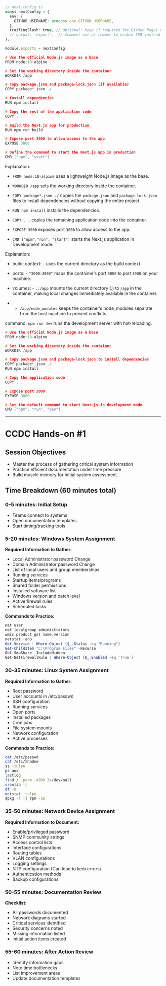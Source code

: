 

```ts
// next.config.ts
const nextConfig = {
  env: {
    GITHUB_USERNAME: process.env.GITHUB_USERNAME,
  },
  trailingSlash: true, // Optional: Keep if required for GitHub Pages compatibility
  // output: 'export',  // Comment out or remove to enable SSR instead of static export
};

module.exports = nextConfig;
```



```C
# Use the official Node.js image as a base
FROM node:18-alpine

# Set the working directory inside the container
WORKDIR /app

# Copy package.json and package-lock.json (if available)
COPY package*.json ./

# Install dependencies
RUN npm install

# Copy the rest of the application code
COPY . .

# Build the Next.js app for production
RUN npm run build

# Expose port 3000 to allow access to the app
EXPOSE 3000

# Define the command to start the Next.js app in production
CMD ["npm", "start"]
```






Explanation:

- `FROM node:18-alpine` uses a lightweight Node.js image as the base.
- `WORKDIR /app` sets the working directory inside the container.
- `COPY package*.json ./` copies the `package.json` and `package-lock.json` files to install dependencies without copying the entire project.
- `RUN npm install` installs the dependencies.
- `COPY . .` copies the remaining application code into the container.

- `EXPOSE 3000` exposes port `3000` to allow access to the app.
- `CMD ["npm","run", "start"]` starts the Next.js application in Development mode.```











Explanation:

- build: context: `.` uses the current directory as the build context.
    
- ports: - `"3000:3000"` maps the container’s port `3000` to port `3000` on your machine.
    
- volumes: - `.:/app` mounts the current directory (.) to `/app` in the container, making local changes immediately available in the container.
    
- - `/app/node_modules` keeps the container’s node_modules separate from the host machine to prevent conflicts.
    

command: `npm run dev` runs the development server with hot-reloading.



```C
# Use the official Node.js image as a base
FROM node:18-alpine

# Set the working directory inside the container
WORKDIR /app

# Copy package.json and package-lock.json to install dependencies
COPY package*.json ./
RUN npm install

# Copy the application code
COPY . .

# Expose port 3000
EXPOSE 3000

# Set the default command to start Next.js in development mode
CMD ["npm", "run", "dev"]
```



---


# CCDC Hands-on #1

## Session Objectives
- Master the process of gathering critical system information
- Practice efficient documentation under time pressure
- Build muscle memory for initial system assessment

## Time Breakdown (60 minutes total)

### 0-5 minutes: Initial Setup
- Teams connect to systems
- Open documentation templates
- Start timing/tracking tools

### 5-20 minutes: Windows System Assignment
**Required Information to Gather:**
- Local Administrator password Change
- Domain Administrator password Change
- List of local users and group memberships
- Running services 
- Startup items/programs
- Shared folder permissions
- Installed software list
- Windows version and patch level
- Active firewall rules
- Scheduled tasks

**Commands to Practice:**
```powershell
net user
net localgroup administrators
wmic product get name,version
netstat -ano
Get-Service | Where-Object {$_.Status -eq "Running"}
Get-ChildItem "C:\Program Files" -Recurse
Get-SmbShare -IncludeHidden
Get-NetFirewallRule | Where-Object {$_.Enabled -eq 'True'}
```

### 20-35 minutes: Linux System Assignment
**Required Information to Gather:**
- Root password
- User accounts in /etc/passwd
- SSH configuration
- Running services
- Open ports
- Installed packages
- Cron jobs
- File system mounts
- Network configuration
- Active processes

**Commands to Practice:**
```bash
cat /etc/passwd
cat /etc/shadow
ss -tulpn
ps aux
lastlog
find / -perm -4000 2>/dev/null
crontab -l
df -h
netstat -tulpn
dpkg -l || rpm -qa
```

### 35-50 minutes: Network Device Assignment
**Required Information to Document:**
- Enable/privileged password
- SNMP community strings
- Access control lists
- Interface configurations
- Routing tables
- VLAN configurations
- Logging settings
- NTP configuration (Can lead to kerb errors)
- Authentication methods
- Backup configurations

### 50-55 minutes: Documentation Review
**Checklist:**
- All passwords documented
- Network diagrams started
- Critical services identified
- Security concerns noted
- Missing information listed
- Initial action items created

### 55-60 minutes: After Action Review
- Identify information gaps
- Note time bottlenecks
- List improvement areas
- Update documentation templates

